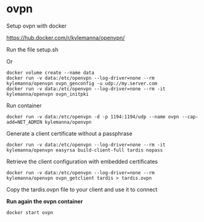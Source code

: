 # ovpn
Setup ovpn with docker

https://hub.docker.com/r/kylemanna/openvpn/

Run the file setup.sh

Or 

```
docker volume create --name data
docker run -v data:/etc/openvpn --log-driver=none --rm kylemanna/openvpn ovpn_genconfig -u udp://my.server.com
docker run -v data:/etc/openvpn --log-driver=none --rm -it kylemanna/openvpn ovpn_initpki
```

Run container

```
docker run -v data:/etc/openvpn -d -p 1194:1194/udp --name ovpn --cap-add=NET_ADMIN kylemanna/openvpn
```

Generate a client certificate without a passphrase

```
docker run -v data:/etc/openvpn --log-driver=none --rm -it kylemanna/openvpn easyrsa build-client-full tardis nopass
```

Retrieve the client configuration with embedded certificates

```
docker run -v data:/etc/openvpn --log-driver=none --rm kylemanna/openvpn ovpn_getclient tardis > tardis.ovpn
```

Copy the tardis.ovpn file to your client and use it to connect 

**Run again the ovpn container**

``docker start ovpn``
